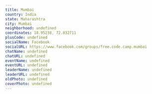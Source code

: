 ```yaml
---
title: Mumbai
country: India
state: Maharashtra
city: Mumbai
neighborhood: undefined
coordinates: 18.95238, 72.832711
plusCode: undefined
socialName: Facebook
socialURL: https://www.facebook.com/groups/free.code.camp.mumbai
chatName: undefined
chatURL: undefined
eventName: undefined
eventURL: undefined
leaderName: undefined
leaderURL: undefined
oldPhoto: undefined
coverPhoto: undefined
---
```

